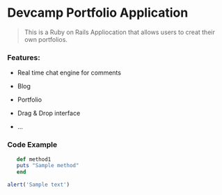 # Devcamp Portfolio Application

>This is a Ruby on Rails Appliocation that allows users to creat their own portfolios.

### Features:

* Real time chat engine for comments

* Blog

* Portfolio

* Drag & Drop interface

* ...

### Code Example

```ruby
   def method1
   puts "Sample method"
   end
   ```
   
   ```js
   alert('Sample text')
```